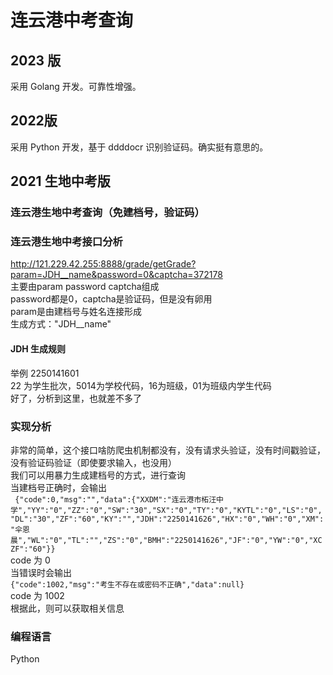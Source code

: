 # 连云港中考查询 
## 2023 版
采用 Golang 开发。可靠性增强。
## 2022版
采用 Python 开发，基于 ddddocr 识别验证码。确实挺有意思的。
## 2021 生地中考版
### 连云港生地中考查询（免建档号，验证码）
### 连云港生地中考接口分析
http://121.229.42.255:8888/grade/getGrade?param=JDH__name&password=0&captcha=372178  
主要由param password captcha组成  
password都是0，captcha是验证码，但是没有卵用  
param是由建档号与姓名连接形成  
生成方式："JDH__name"  
#### JDH 生成规则
举例 2250141601  
22 为学生批次，5014为学校代码，16为班级，01为班级内学生代码  
好了，分析到这里，也就差不多了  

### 实现分析
非常的简单，这个接口啥防爬虫机制都没有，没有请求头验证，没有时间戳验证，没有验证码验证（即使要求输入，也没用）  
我们可以用暴力生成建档号的方式，进行查询  
当建档号正确时，会输出  
`` {"code":0,"msg":"","data":{"XXDM":"连云港市柘汪中学","YY":"0","ZZ":"0","SW":"30","SX":"0","TY":"0","KYTL":"0","LS":"0","DL":"30","ZF":"60","KY":"","JDH":"2250141626","HX":"0","WH":"0","XM":"伞恩晨","WL":"0","TL":"","ZS":"0","BMH":"2250141626","JF":"0","YW":"0","XCZF":"60"}}``  
code 为 0  
当错误时会输出  
``{"code":1002,"msg":"考生不存在或密码不正确","data":null}``  
code 为 1002  
根据此，则可以获取相关信息  

### 编程语言
Python
